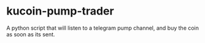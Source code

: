# kucoin-pump-trader
A python script that will listen to a telegram pump channel, and buy the coin as soon as its sent.
